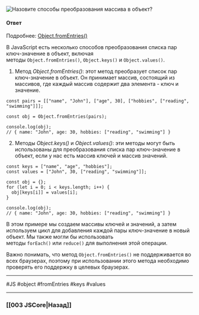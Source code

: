 ![Назовите способы преобразования массива в объект?](https://youtu.be/lZNWrW39ELM?t=389)

#### Ответ

Подробнее: [Object.fromEntries()](https://developer.mozilla.org/ru/docs/Web/JavaScript/Reference/Global_Objects/Object/fromEntries)

В JavaScript есть несколько способов преобразования списка пар ключ-значение в объект, включая методы `Object.fromEntries()`, `Object.keys()` и `Object.values()`.

1. Метод *Object.fromEntries()*: этот метод преобразует список пар ключ-значение в объект. Он принимает массив, состоящий из массивов, где каждый массив содержит два элемента - ключ и значение.

```
const pairs = [["name", "John"], ["age", 30], ["hobbies", ["reading", "swimming"]]];

const obj = Object.fromEntries(pairs);

console.log(obj);
// { name: "John", age: 30, hobbies: ["reading", "swimming"] }
```

2. Методы *Object.keys()* и *Object.values()*: эти методы могут быть использованы для преобразования списка пар ключ-значение в объект, если у нас есть массив ключей и массив значений.

```
const keys = ["name", "age", "hobbies"];
const values = ["John", 30, ["reading", "swimming"]];

const obj = {};
for (let i = 0; i < keys.length; i++) {
  obj[keys[i]] = values[i];
}

console.log(obj);
// { name: "John", age: 30, hobbies: ["reading", "swimming"] }
```

В этом примере мы создаем массивы ключей и значений, а затем используем цикл для добавления каждой пары ключ-значение в новый объект. Мы также могли бы использовать методы `forEach()` или `reduce()` для выполнения этой операции.

Важно понимать, что метод `Object.fromEntries()` не поддерживается во всех браузерах, поэтому при использовании этого метода необходимо проверять его поддержку в целевых браузерах.

___
 #JS #object #fromEntries #keys #values

___

### [[003 JSCore|Назад]]